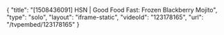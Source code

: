 {
    "title": "[1508436091] HSN | Good Food Fast: Frozen Blackberry Mojito",
    "type": "solo",
    "layout": "iframe-static",
    "videoId": "123178165",
    "url": "\/tvpembed\/123178165"
}
